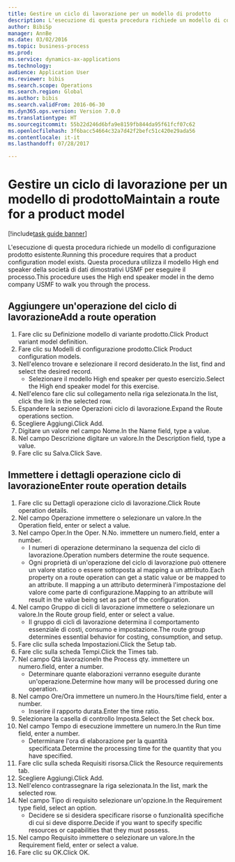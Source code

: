 ```yaml
--- 
title: Gestire un ciclo di lavorazione per un modello di prodotto
description: L'esecuzione di questa procedura richiede un modello di configurazione prodotto esistente.
author: BibiSp
manager: AnnBe
ms.date: 03/02/2016
ms.topic: business-process
ms.prod: 
ms.service: dynamics-ax-applications
ms.technology: 
audience: Application User
ms.reviewer: bibis
ms.search.scope: Operations
ms.search.region: Global
ms.author: bibis
ms.search.validFrom: 2016-06-30
ms.dyn365.ops.version: Version 7.0.0
ms.translationtype: HT
ms.sourcegitcommit: 55b22d246d6bfa9e8159fb844da95f61fcf07c62
ms.openlocfilehash: 3f6bacc54664c32a7d42f2befc51c420e29ada56
ms.contentlocale: it-it
ms.lasthandoff: 07/28/2017

---
```

# <a name="maintain-a-route-for-a-product-model"></a><span data-ttu-id="e02af-103">Gestire un ciclo di lavorazione per un modello di prodotto</span><span class="sxs-lookup"><span data-stu-id="e02af-103">Maintain a route for a product model</span></span>

[!include[task guide banner](../../includes/task-guide-banner.md)]

<span data-ttu-id="e02af-104">L'esecuzione di questa procedura richiede un modello di configurazione prodotto esistente.</span><span class="sxs-lookup"><span data-stu-id="e02af-104">Running this procedure requires that a product configuration model exists.</span></span> <span data-ttu-id="e02af-105">Questa procedura utilizza il modello High end speaker della società di dati dimostrativi USMF per eseguire il processo.</span><span class="sxs-lookup"><span data-stu-id="e02af-105">This procedure uses the High end speaker model in the demo company USMF to walk you through the process.</span></span>


## <a name="add-a-route-operation"></a><span data-ttu-id="e02af-106">Aggiungere un'operazione del ciclo di lavorazione</span><span class="sxs-lookup"><span data-stu-id="e02af-106">Add a route operation</span></span>
1. <span data-ttu-id="e02af-107">Fare clic su Definizione modello di variante prodotto.</span><span class="sxs-lookup"><span data-stu-id="e02af-107">Click Product variant model definition.</span></span>
2. <span data-ttu-id="e02af-108">Fare clic su Modelli di configurazione prodotto.</span><span class="sxs-lookup"><span data-stu-id="e02af-108">Click Product configuration models.</span></span>
3. <span data-ttu-id="e02af-109">Nell'elenco trovare e selezionare il record desiderato.</span><span class="sxs-lookup"><span data-stu-id="e02af-109">In the list, find and select the desired record.</span></span>
    * <span data-ttu-id="e02af-110">Selezionare il modello High end speaker per questo esercizio.</span><span class="sxs-lookup"><span data-stu-id="e02af-110">Select the High end speaker model for this exercise.</span></span>  
4. <span data-ttu-id="e02af-111">Nell'elenco fare clic sul collegamento nella riga selezionata.</span><span class="sxs-lookup"><span data-stu-id="e02af-111">In the list, click the link in the selected row.</span></span>
5. <span data-ttu-id="e02af-112">Espandere la sezione Operazioni ciclo di lavorazione.</span><span class="sxs-lookup"><span data-stu-id="e02af-112">Expand the Route operations section.</span></span>
6. <span data-ttu-id="e02af-113">Scegliere Aggiungi.</span><span class="sxs-lookup"><span data-stu-id="e02af-113">Click Add.</span></span>
7. <span data-ttu-id="e02af-114">Digitare un valore nel campo Nome.</span><span class="sxs-lookup"><span data-stu-id="e02af-114">In the Name field, type a value.</span></span>
8. <span data-ttu-id="e02af-115">Nel campo Descrizione digitare un valore.</span><span class="sxs-lookup"><span data-stu-id="e02af-115">In the Description field, type a value.</span></span>
9. <span data-ttu-id="e02af-116">Fare clic su Salva.</span><span class="sxs-lookup"><span data-stu-id="e02af-116">Click Save.</span></span>

## <a name="enter-route-operation-details"></a><span data-ttu-id="e02af-117">Immettere i dettagli operazione ciclo di lavorazione</span><span class="sxs-lookup"><span data-stu-id="e02af-117">Enter route operation details</span></span>
1. <span data-ttu-id="e02af-118">Fare clic su Dettagli operazione ciclo di lavorazione.</span><span class="sxs-lookup"><span data-stu-id="e02af-118">Click Route operation details.</span></span>
2. <span data-ttu-id="e02af-119">Nel campo Operazione immettere o selezionare un valore.</span><span class="sxs-lookup"><span data-stu-id="e02af-119">In the Operation field, enter or select a value.</span></span>
3. <span data-ttu-id="e02af-120">Nel campo Oper.</span><span class="sxs-lookup"><span data-stu-id="e02af-120">In the Oper.</span></span> <span data-ttu-id="e02af-121">N.</span><span class="sxs-lookup"><span data-stu-id="e02af-121">No.</span></span> <span data-ttu-id="e02af-122">immettere un numero.</span><span class="sxs-lookup"><span data-stu-id="e02af-122">field, enter a number.</span></span>
    * <span data-ttu-id="e02af-123">I numeri di operazione determinano la sequenza del ciclo di lavorazione.</span><span class="sxs-lookup"><span data-stu-id="e02af-123">Operation numbers determine the route sequence.</span></span>  
    * <span data-ttu-id="e02af-124">Ogni proprietà di un'operazione del ciclo di lavorazione può ottenere un valore statico o essere sottoposta al mapping a un attributo.</span><span class="sxs-lookup"><span data-stu-id="e02af-124">Each property on a route operation can get a static value or be mapped to an attribute.</span></span> <span data-ttu-id="e02af-125">Il mapping a un attributo determinerà l'impostazione del valore come parte di configurazione.</span><span class="sxs-lookup"><span data-stu-id="e02af-125">Mapping to an attribute will result in the value being set as part of the configuration.</span></span>  
4. <span data-ttu-id="e02af-126">Nel campo Gruppo di cicli di lavorazione immettere o selezionare un valore.</span><span class="sxs-lookup"><span data-stu-id="e02af-126">In the Route group field, enter or select a value.</span></span>
    * <span data-ttu-id="e02af-127">Il gruppo di cicli di lavorazione determina il comportamento essenziale di costi, consumo e impostazione.</span><span class="sxs-lookup"><span data-stu-id="e02af-127">The route group determines essential behavior for costing, consumption, and setup.</span></span>  
5. <span data-ttu-id="e02af-128">Fare clic sulla scheda Impostazioni.</span><span class="sxs-lookup"><span data-stu-id="e02af-128">Click the Setup tab.</span></span>
6. <span data-ttu-id="e02af-129">Fare clic sulla scheda Tempi.</span><span class="sxs-lookup"><span data-stu-id="e02af-129">Click the Times tab.</span></span>
7. <span data-ttu-id="e02af-130">Nel campo Qtà lavorazione</span><span class="sxs-lookup"><span data-stu-id="e02af-130">In the Process qty.</span></span> <span data-ttu-id="e02af-131">immettere un numero.</span><span class="sxs-lookup"><span data-stu-id="e02af-131">field, enter a number.</span></span>
    * <span data-ttu-id="e02af-132">Determinare quante elaborazioni verranno eseguite durante un'operazione.</span><span class="sxs-lookup"><span data-stu-id="e02af-132">Determine how many will be processed during one operation.</span></span>  
8. <span data-ttu-id="e02af-133">Nel campo Ore/Ora immettere un numero.</span><span class="sxs-lookup"><span data-stu-id="e02af-133">In the Hours/time field, enter a number.</span></span>
    * <span data-ttu-id="e02af-134">Inserire il rapporto durata.</span><span class="sxs-lookup"><span data-stu-id="e02af-134">Enter the time ratio.</span></span>  
9. <span data-ttu-id="e02af-135">Selezionare la casella di controllo Imposta.</span><span class="sxs-lookup"><span data-stu-id="e02af-135">Select the Set check box.</span></span>
10. <span data-ttu-id="e02af-136">Nel campo Tempo di esecuzione immettere un numero.</span><span class="sxs-lookup"><span data-stu-id="e02af-136">In the Run time field, enter a number.</span></span>
    * <span data-ttu-id="e02af-137">Determinare l'ora di elaborazione per la quantità specificata.</span><span class="sxs-lookup"><span data-stu-id="e02af-137">Determine the processing time for the quantity that you have specified.</span></span>  
11. <span data-ttu-id="e02af-138">Fare clic sulla scheda Requisiti risorsa.</span><span class="sxs-lookup"><span data-stu-id="e02af-138">Click the Resource requirements tab.</span></span>
12. <span data-ttu-id="e02af-139">Scegliere Aggiungi.</span><span class="sxs-lookup"><span data-stu-id="e02af-139">Click Add.</span></span>
13. <span data-ttu-id="e02af-140">Nell'elenco contrassegnare la riga selezionata.</span><span class="sxs-lookup"><span data-stu-id="e02af-140">In the list, mark the selected row.</span></span>
14. <span data-ttu-id="e02af-141">Nel campo Tipo di requisito selezionare un'opzione.</span><span class="sxs-lookup"><span data-stu-id="e02af-141">In the Requirement type field, select an option.</span></span>
    * <span data-ttu-id="e02af-142">Decidere se si desidera specificare risorse o funzionalità specifiche di cui si deve disporre.</span><span class="sxs-lookup"><span data-stu-id="e02af-142">Decide if you want to specify specific resources or capabilities that they must possess.</span></span>  
15. <span data-ttu-id="e02af-143">Nel campo Requisito immettere o selezionare un valore.</span><span class="sxs-lookup"><span data-stu-id="e02af-143">In the Requirement field, enter or select a value.</span></span>
16. <span data-ttu-id="e02af-144">Fare clic su OK.</span><span class="sxs-lookup"><span data-stu-id="e02af-144">Click OK.</span></span>


